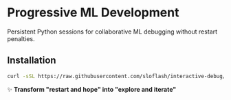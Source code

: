 # Progressive ML Development

Persistent Python sessions for collaborative ML debugging without restart penalties.

## Installation

```bash
curl -sSL https://raw.githubusercontent.com/sloflash/interactive-debug/main/src/install_universal.py | python3
```

✨ **Transform "restart and hope" into "explore and iterate"**
